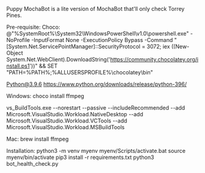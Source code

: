 Puppy MochaBot is a lite version of MochaBot that'll only check Torrey Pines.

Pre-requisite:
Choco:
@"%SystemRoot%\System32\WindowsPowerShell\v1.0\powershell.exe" -NoProfile -InputFormat None -ExecutionPolicy Bypass -Command "[System.Net.ServicePointManager]::SecurityProtocol = 3072; iex ((New-Object System.Net.WebClient).DownloadString('https://community.chocolatey.org/install.ps1'))" && SET "PATH=%PATH%;%ALLUSERSPROFILE%\chocolatey\bin"

Python@3.9.6
https://www.python.org/downloads/release/python-396/

Windows:
choco install ffmpeg

vs_BuildTools.exe --norestart --passive --includeRecommended --add Microsoft.VisualStudio.Workload.NativeDesktop --add Microsoft.VisualStudio.Workload.VCTools --add Microsoft.VisualStudio.Workload.MSBuildTools

Mac:
brew install ffmpeg

Installation:
python3 -m venv myenv
<Windows> myenv/Scripts/activate.bat
<Linux> source myenv/bin/activate 
pip3 install -r requirements.txt
python3 bot_health_check.py
